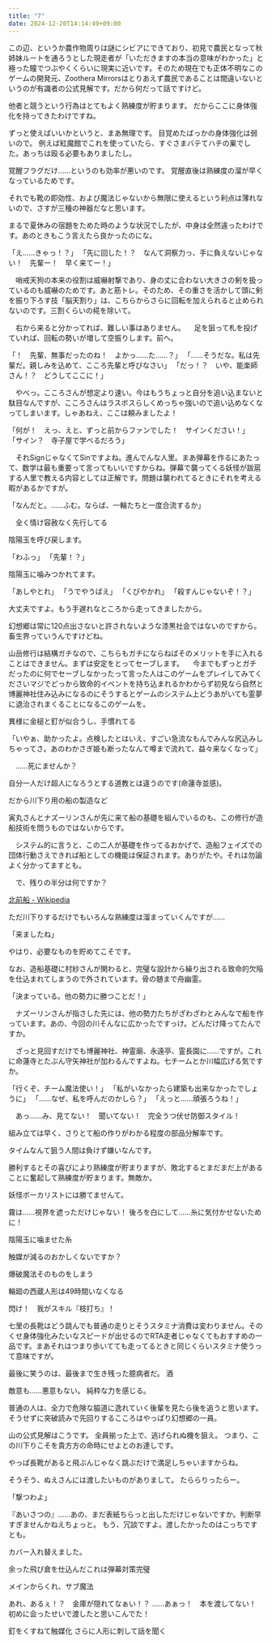 ```yaml
---
title: "7"
date: 2024-12-20T14:14:49+09:00
---
```

この辺、というか農作物周りは謎にシビアにできており、初見で農民となって秋姉妹ルートを通ろうとした現走者が「いただきますの本当の意味がわかった」と極った瞳でつぶやくくらいに現実に近いです。そのため現在でも正体不明なこのゲームの開発元、Zoothera Mirrorsはとりあえず農民であることは間違いないというのが有識者の公式見解です。だから何だって話ですけど。


他者と競うという行為はとてもよく熟練度が貯まります。
だからここに身体強化を持ってきたわけですね。

ずっと使えばいいかというと、まあ無理です。
目覚めたばっかの身体強化は弱いので。
例えば紅魔館でこれを使っていたら、すぐさまバテてハチの巣でした。あっちは殴る必要もありましたし。

覚醒フラグだけ……というのも効率が悪いのです。
覚醒直後は熟練度の溜が早くなっているためです。

それでも靴の即効性、および魔法じゃないから無限に使えるという利点は薄れないので、さすが三種の神器だなと思います。

まるで夏休みの宿題をためた時のような状況でしたが、中身は全然違ったわけです。あのときもこう言えたら良かったのにな。


「え……きゃっ！？」
「先に回した！？　なんて洞察力っ、手に負えないじゃない！　先輩ー！　早く来てー！」


　哨戒天狗の本来の役割は威嚇射撃であり、身の丈に合わない大きさの剣を扱っているのも威嚇のためです。あと筋トレ。そのため、その重さを活かして頭に剣を振り下ろす技「脳天割り」は、こちらからさらに回転を加えられると止められないのです。三割くらいの椛を除いて。

　右から来ると分かってれば、難しい事はありません。
　足を狙って札を投げていれば、回転の勢いが増して空振りします。前へ。

「！　先輩、無事だったのね！　よかっ……た……？」
「……そうだな。私は先輩だ。親しみを込めて、こころ先輩と呼びなさい」
「だっ！？　いや、能楽師さん！？　どうしてここに！」


　やべっ。こころさんが想定より速い。今はもうちょっと自分を追い込まないと駄目なんですが、こころさんはラスボスらしくめっちゃ強いので追い込めなくなってしまいます。しゃあねえ、ここは頼みましたよ！


「何が！　えっ、えと、ずっと前からファンでした！　サインください！」
「サイン？　寺子屋で学べるだろう」


　それSignじゃなくてSinですよね。進んでんな人里。まあ弾幕を作るにあたって、数学は最も重要って言ってもいいですからね。弾幕で襲ってくる妖怪が跋扈する人里で教える内容としては正解です。問題は襲われてるときにそれを考える暇があるかですが。







「なんだと。……ふむ。ならば、一輪たちと一度合流するか」


　全く情け容赦なく先行してる




陰陽玉を呼び戻します。

「わふっ」
「先輩！？」

陰陽玉に噛みつかれてます。




「あしやとれ」
「うでやうばえ」
「くびやかれ」
「殺すんじゃないぞ！？」




大丈夫ですよ。もう手遅れなところから走ってきましたから。


幻想郷は常に120点出さないと許されないような漆黒社会ではないのですから。畜生界っていうんですけどね。



山岳修行は結構ガチなので、こちらもガチにならねばそのメリットを手に入れることはできません。まずは安定をとってセーブします。
　今までもずっとガチだったのに何でセーブしなかったって言った人はこのゲームをプレイしてみてくださいマジでどっから致命的イベントを持ち込まれるかわからず初見なら自然と博麗神社住み込みになるのにそうするとゲームのシステム上どうあがいても霊夢に退治されまくることになるこのゲームを。

異様に金槌と釘が似合うし、手慣れてる




「いやぁ、助かったよ。点検したとはいえ、すごい急流なもんでみんな尻込みしちゃってさ。あのわかさぎ姫も断ったなんて噂まで流れて、益々来なくなって」


　……死にませんか？

自分一人だけ超人になろうとする道教とは違うのです(命蓮寺並感)。

だから川下り用の船の製造など

寅丸さんとナズーリンさんが先に来て船の基礎を組んでいるのも、この修行が造船技術を問うものではないからです。

　システム的に言うと、この二人が基礎を作ってるおかげで、造船フェイズでの団体行動さえできれば船としての機能は保証されます。ありがたや。それは勿論よく分かってますとも。

　で、残りの半分は何ですか？

[北前船 - Wikipedia](https://ja.m.wikipedia.org/wiki/%E5%8C%97%E5%89%8D%E8%88%B9)





ただ川下りするだけでもいろんな熟練度は溜まっていくんですが……


「来ましたね」


やはり、必要なものを貯めてこそです。



なお、造船基礎に村紗さんが関わると、完璧な設計から繰り出される致命的欠陥を仕込まれてしまうので外されています。骨の髄まで舟幽霊。



「決まっている。他の勢力に勝つことだ！」


　ナズーリンさんが指さした先には、他の勢力たちがざわざわとみんなで船を作っています。あの、今回の川そんなに広かったですっけ。どんだけ降ってたんですか。

　ざっと見回すだけでも博麗神社、神霊廟、永遠亭、霊長園に……ですが。これに命蓮寺とたぶん守矢神社が加わるんですよね。七チームとか川幅広げる気ですか。


「行くぞ、チーム魔法使い！」
「私がいなかったら建築も出来なかったでしょうに」
「……なぜ、私を呼んだのかしら？」
「えっと……頑張ろうね！」

　あっ……み、見てない！　聞いてない！　完全うつ伏せ防御スタイル！


組み立ては早く、さりとて船の作りがわかる程度の部品分解率です。


タイムなんて狙う人間は負けず嫌いなんです。

勝利するとその喜びにより熟練度が貯まりますが、敗北するとまだまだ上があることに奮起して熟練度が貯まります。無敵か。


妖怪ボーカリストには勝てませんて。



霧は……視界を遮っただけじゃない！
後ろを白にして……糸に気付かせないために！

陰陽玉に噛ませた糸

触媒が減るのおかしくないですか？

爆破魔法そのものをしまう

輪廻の西蔵人形は49時間いなくなる

閃け！　我がスキル『枝打ち』！

七里の長靴はどう跳んでも普通の走りとそうスタミナ消費は変わりません。そのくせ身体強化みたいなスピードが出せるのでRTA走者じゃなくてもおすすめの一品です。まあそれはつまり歩いてても走ってるときと同じくらいスタミナ使うって意味ですが。

最後に笑うのは、最後まで生き残った臆病者だ。
酒

敵意も……悪意もない。
純粋な力を感じる。

普通の人は、全力で危険な脇道に逸れていく後輩を見たら後を追うと思います。
そうせずに突破読みで先回りするこころはやっぱり幻想郷の一員。

山の公式見解はこうです。
全員揃った上で、逃げられぬ機を狙え。
つまり、この川下りこそを貴方方の命時にせよとのお達しです。

やっぱ長靴があると飛ぶんじゃなく跳ぶだけで満足しちゃいますからね。


そうそう、ぬえさんには渡したいものがありまして。
たららりったらー。

「撃つわよ」

『あいさつの』……あの、まだ表紙ちらっと出しただけじゃないですか。判断早すぎませんかねえちょっと。
もう、冗談ですよ。渡したかったのはこっちですとも。

カバー入れ替えました。

余った飛び倉を仕込んだこれは弾幕対策完璧

メインからくれ、サブ魔法


あれ、あるぇ！？　金庫が隠れてなぁい！？
……あぁっ！　本を渡してない！
初めに会ったせいで渡したと思いこんでた！

釘をくすねて触媒化
さらに人形に刺して話を聞く
